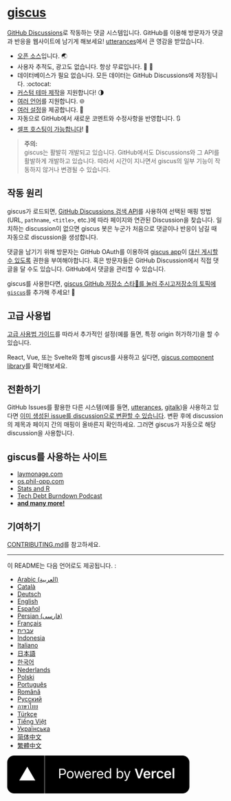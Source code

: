 # [giscus][giscus]

[GitHub Discussions][discussions]로 작동하는 댓글 시스템입니다. GitHub를 이용해 방문자가 댓글과 반응을 웹사이트에 남기게 해보세요! [utterances][utterances]에서 큰 영감을 받았습니다.

- [오픈 소스][repo]입니다. 🌏
- 사용자 추적도, 광고도 없습니다. 항상 무료입니다. 📡 🚫
- 데이터베이스가 필요 없습니다. 모든 데이터는 GitHub Discussions에 저장됩니다. :octocat:
- [커스텀 테마 제작][creating-custom-themes]을 지원합니다! 🌗
- [여러 언어][multiple-languages]를 지원합니다. 🌐
- [여러 설정][advanced-usage]을 제공합니다. 🔧
- 자동으로 GitHub에서 새로운 코멘트와 수정사항을 반영합니다. 🔃
- [셀프 호스팅이 가능합니다][self-hosting]! 🤳

> **주의:**\
> giscus는 활발히 개발되고 있습니다. GitHub에서도 Discussions와 그 API를 활발하게 개발하고 있습니다. 따라서 시간이 지나면서 giscus의 일부 기능이 작동하지 않거나 변경될 수 있습니다.

## 작동 원리

giscus가 로드되면, [GitHub Discussions 검색 API][search-api]를 사용하여 선택된 매핑 방법(URL, `pathname`, `<title>`, etc.)에 따라 페이지와 연관된 Discussion을 찾습니다. 일치하는 discussion이 없으면 giscus 봇은 누군가 처음으로 댓글이나 반응이 남길 때 자동으로 discussion을 생성합니다.

댓글을 남기기 위해 방문자는 GitHub OAuth를 이용하여 [giscus app][giscus-app]이 [대신 게시할 수 있도록][authorization] 권한을 부여해야합니다. 혹은 방문자들은 GitHub Discussion에서 직접 댓글을 달 수도 있습니다. GitHub에서 댓글을 관리할 수 있습니다.

[giscus]: https://giscus.app/ko
[discussions]: https://docs.github.com/en/discussions
[utterances]: https://github.com/utterance/utterances
[repo]: https://github.com/giscus/giscus
[advanced-usage]: https://github.com/giscus/giscus/blob/main/ADVANCED-USAGE.md
[creating-custom-themes]: https://github.com/giscus/giscus/blob/main/ADVANCED-USAGE.md#data-theme
[multiple-languages]: https://github.com/giscus/giscus/blob/main/CONTRIBUTING.md#adding-localizations
[self-hosting]: https://github.com/giscus/giscus/blob/main/SELF-HOSTING.md
[search-api]: https://docs.github.com/en/graphql/guides/using-the-graphql-api-for-discussions#search
[giscus-app]: https://github.com/apps/giscus
[authorization]: https://docs.github.com/en/developers/apps/identifying-and-authorizing-users-for-github-apps

<!-- configuration -->

giscus를 사용한다면, [giscus GitHub 저장소 스타🌟를 눌러 주시고][repo][저장소의 토픽에][topic-howto] [`giscus`][giscus-topic]를 추가해 주세요! 🎉

## 고급 사용법

[고급 사용법 가이드][advanced-usage]를 따라서 추가적인 설정(예를 들면, 특정 origin 허가하기)을 할 수 있습니다.

React, Vue, 또는 Svelte와 함께 giscus를 사용하고 싶다면, [giscus component library][giscus-component]를 확인해보세요.

## 전환하기

GitHub Issues를 활용한 다른 시스템(예를 들면, [utterances][utterances], [gitalk][gitalk])을 사용하고 있다면 [이미 생성된 issue를 discussion으로 변환할 수 있습니다][convert]. 변환 후에 discussion의 제목과 페이지 간의 매핑이 올바른지 확인하세요. 그러면 giscus가 자동으로 해당 discussion을 사용합니다.

## giscus를 사용하는 사이트

- [laymonage.com][laymonage-website]
- [os.phil-opp.com][os-phil-opp]
- [Stats and R][statsandr]
- [Tech Debt Burndown Podcast][techdebtburndown]
- [**and many more!**][giscus-topic]

## 기여하기

[CONTRIBUTING.md][contributing]를 참고하세요.

[giscus-component]: https://github.com/giscus/giscus-component
[repo]: https://github.com/giscus/giscus
[giscus-topic]: https://github.com/topics/giscus
[topic-howto]: https://docs.github.com/en/github/administering-a-repository/classifying-your-repository-with-topics
[advanced-usage]: https://github.com/giscus/giscus/blob/main/ADVANCED-USAGE.md
[utterances]: https://github.com/utterance/utterances
[gitalk]: https://github.com/gitalk/gitalk
[convert]: https://docs.github.com/en/discussions/managing-discussions-for-your-community/moderating-discussions#converting-an-issue-to-a-discussion
[laymonage-website]: https://laymonage.com/posts/giscus
[os-phil-opp]: https://os.phil-opp.com
[statsandr]: https://statsandr.com
[techdebtburndown]: https://techdebtburndown.com
[contributing]: https://github.com/giscus/giscus/blob/main/CONTRIBUTING.md

<!-- end -->

---

이 README는 다음 언어로도 제공됩니다. :

- [Arabic (العربية)](README.ar.md)
- [Català](README.ca.md)
- [Deutsch](README.de.md)
- [English](README.md)
- [Español](README.es.md)
- [Persian (فارسی)](README.fa.md)
- [Français](README.fr.md)
- [עברית](README.he.md)
- [Indonesia](README.id.md)
- [Italiano](README.it.md)
- [日本語](README.ja.md)
- [한국어](README.ko.md)
- [Nederlands](README.nl.md)
- [Polski](README.pl.md)
- [Português](README.pt.md)
- [Română](README.ro.md)
- [Русский](README.ru.md)
- [ภาษาไทย](README.th.md)
- [Türkçe](README.tr.md)
- [Tiếng Việt](README.vi.md)
- [Українська](README.uk.md)
- [简体中文](README.zh-CN.md)
- [繁體中文](README.zh-TW.md)

[![Powered by Vercel](public/powered-by-vercel.svg)][vercel]

[vercel]: https://vercel.com/?utm_source=giscus&utm_campaign=oss
